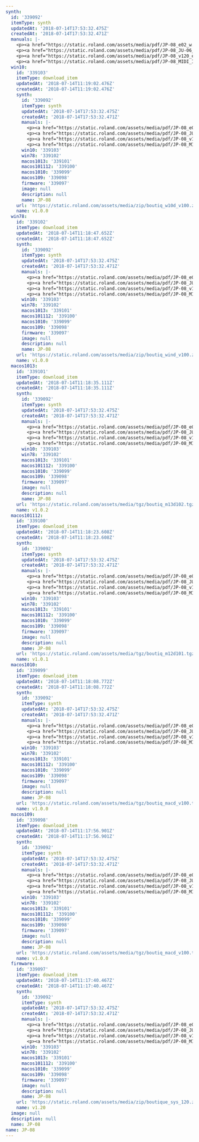 ```yaml
---
synth:
  id: '339092'
  itemType: synth
  updatedAt: '2018-07-14T17:53:32.475Z'
  createdAt: '2018-07-14T17:53:32.471Z'
  manuals: |-
    <p><a href="https://static.roland.com/assets/media/pdf/JP-08_e02_w.pdf">Owner's manual</a></p>
    <p><a href="https://static.roland.com/assets/media/pdf/JP-08_JU-06_JX-03_l_ver110_e01_W.pdf">Supplementary manual for v1.10</a></p>
    <p><a href="https://static.roland.com/assets/media/pdf/JP-08_v120_eng01_W.pdf">Supplementary manual for v1.20</a></p>
    <p><a href="https://static.roland.com/assets/media/pdf/JP-08_MIDI_Imple_eng03_W.pdf">MIDI implementation chart v1.01</a></p>
  win10:
    id: '339103'
    itemType: download_item
    updatedAt: '2018-07-14T11:19:02.476Z'
    createdAt: '2018-07-14T11:19:02.476Z'
    synth:
      id: '339092'
      itemType: synth
      updatedAt: '2018-07-14T17:53:32.475Z'
      createdAt: '2018-07-14T17:53:32.471Z'
      manuals: |-
        <p><a href="https://static.roland.com/assets/media/pdf/JP-08_e02_w.pdf">Owner's manual</a></p>
        <p><a href="https://static.roland.com/assets/media/pdf/JP-08_JU-06_JX-03_l_ver110_e01_W.pdf">Supplementary manual for v1.10</a></p>
        <p><a href="https://static.roland.com/assets/media/pdf/JP-08_v120_eng01_W.pdf">Supplementary manual for v1.20</a></p>
        <p><a href="https://static.roland.com/assets/media/pdf/JP-08_MIDI_Imple_eng03_W.pdf">MIDI implementation chart v1.01</a></p>
      win10: '339103'
      win78: '339102'
      macos1013: '339101'
      macos101112: '339100'
      macos1010: '339099'
      macos109: '339098'
      firmware: '339097'
      image: null
      description: null
      name: JP-08
    url: 'https://static.roland.com/assets/media/zip/boutiq_w10d_v100.zip'
    name: v1.0.0
  win78:
    id: '339102'
    itemType: download_item
    updatedAt: '2018-07-14T11:18:47.652Z'
    createdAt: '2018-07-14T11:18:47.652Z'
    synth:
      id: '339092'
      itemType: synth
      updatedAt: '2018-07-14T17:53:32.475Z'
      createdAt: '2018-07-14T17:53:32.471Z'
      manuals: |-
        <p><a href="https://static.roland.com/assets/media/pdf/JP-08_e02_w.pdf">Owner's manual</a></p>
        <p><a href="https://static.roland.com/assets/media/pdf/JP-08_JU-06_JX-03_l_ver110_e01_W.pdf">Supplementary manual for v1.10</a></p>
        <p><a href="https://static.roland.com/assets/media/pdf/JP-08_v120_eng01_W.pdf">Supplementary manual for v1.20</a></p>
        <p><a href="https://static.roland.com/assets/media/pdf/JP-08_MIDI_Imple_eng03_W.pdf">MIDI implementation chart v1.01</a></p>
      win10: '339103'
      win78: '339102'
      macos1013: '339101'
      macos101112: '339100'
      macos1010: '339099'
      macos109: '339098'
      firmware: '339097'
      image: null
      description: null
      name: JP-08
    url: 'https://static.roland.com/assets/media/zip/boutiq_wind_v100.zip'
    name: v1.0.0
  macos1013:
    id: '339101'
    itemType: download_item
    updatedAt: '2018-07-14T11:18:35.111Z'
    createdAt: '2018-07-14T11:18:35.111Z'
    synth:
      id: '339092'
      itemType: synth
      updatedAt: '2018-07-14T17:53:32.475Z'
      createdAt: '2018-07-14T17:53:32.471Z'
      manuals: |-
        <p><a href="https://static.roland.com/assets/media/pdf/JP-08_e02_w.pdf">Owner's manual</a></p>
        <p><a href="https://static.roland.com/assets/media/pdf/JP-08_JU-06_JX-03_l_ver110_e01_W.pdf">Supplementary manual for v1.10</a></p>
        <p><a href="https://static.roland.com/assets/media/pdf/JP-08_v120_eng01_W.pdf">Supplementary manual for v1.20</a></p>
        <p><a href="https://static.roland.com/assets/media/pdf/JP-08_MIDI_Imple_eng03_W.pdf">MIDI implementation chart v1.01</a></p>
      win10: '339103'
      win78: '339102'
      macos1013: '339101'
      macos101112: '339100'
      macos1010: '339099'
      macos109: '339098'
      firmware: '339097'
      image: null
      description: null
      name: JP-08
    url: 'https://static.roland.com/assets/media/tgz/boutiq_m13d102.tgz'
    name: v1.0.2
  macos101112:
    id: '339100'
    itemType: download_item
    updatedAt: '2018-07-14T11:18:23.608Z'
    createdAt: '2018-07-14T11:18:23.608Z'
    synth:
      id: '339092'
      itemType: synth
      updatedAt: '2018-07-14T17:53:32.475Z'
      createdAt: '2018-07-14T17:53:32.471Z'
      manuals: |-
        <p><a href="https://static.roland.com/assets/media/pdf/JP-08_e02_w.pdf">Owner's manual</a></p>
        <p><a href="https://static.roland.com/assets/media/pdf/JP-08_JU-06_JX-03_l_ver110_e01_W.pdf">Supplementary manual for v1.10</a></p>
        <p><a href="https://static.roland.com/assets/media/pdf/JP-08_v120_eng01_W.pdf">Supplementary manual for v1.20</a></p>
        <p><a href="https://static.roland.com/assets/media/pdf/JP-08_MIDI_Imple_eng03_W.pdf">MIDI implementation chart v1.01</a></p>
      win10: '339103'
      win78: '339102'
      macos1013: '339101'
      macos101112: '339100'
      macos1010: '339099'
      macos109: '339098'
      firmware: '339097'
      image: null
      description: null
      name: JP-08
    url: 'https://static.roland.com/assets/media/tgz/boutiq_m12d101.tgz'
    name: v1.0.1
  macos1010:
    id: '339099'
    itemType: download_item
    updatedAt: '2018-07-14T11:18:08.772Z'
    createdAt: '2018-07-14T11:18:08.772Z'
    synth:
      id: '339092'
      itemType: synth
      updatedAt: '2018-07-14T17:53:32.475Z'
      createdAt: '2018-07-14T17:53:32.471Z'
      manuals: |-
        <p><a href="https://static.roland.com/assets/media/pdf/JP-08_e02_w.pdf">Owner's manual</a></p>
        <p><a href="https://static.roland.com/assets/media/pdf/JP-08_JU-06_JX-03_l_ver110_e01_W.pdf">Supplementary manual for v1.10</a></p>
        <p><a href="https://static.roland.com/assets/media/pdf/JP-08_v120_eng01_W.pdf">Supplementary manual for v1.20</a></p>
        <p><a href="https://static.roland.com/assets/media/pdf/JP-08_MIDI_Imple_eng03_W.pdf">MIDI implementation chart v1.01</a></p>
      win10: '339103'
      win78: '339102'
      macos1013: '339101'
      macos101112: '339100'
      macos1010: '339099'
      macos109: '339098'
      firmware: '339097'
      image: null
      description: null
      name: JP-08
    url: 'https://static.roland.com/assets/media/tgz/boutiq_macd_v100.tgz'
    name: v1.0.0
  macos109:
    id: '339098'
    itemType: download_item
    updatedAt: '2018-07-14T11:17:56.901Z'
    createdAt: '2018-07-14T11:17:56.901Z'
    synth:
      id: '339092'
      itemType: synth
      updatedAt: '2018-07-14T17:53:32.475Z'
      createdAt: '2018-07-14T17:53:32.471Z'
      manuals: |-
        <p><a href="https://static.roland.com/assets/media/pdf/JP-08_e02_w.pdf">Owner's manual</a></p>
        <p><a href="https://static.roland.com/assets/media/pdf/JP-08_JU-06_JX-03_l_ver110_e01_W.pdf">Supplementary manual for v1.10</a></p>
        <p><a href="https://static.roland.com/assets/media/pdf/JP-08_v120_eng01_W.pdf">Supplementary manual for v1.20</a></p>
        <p><a href="https://static.roland.com/assets/media/pdf/JP-08_MIDI_Imple_eng03_W.pdf">MIDI implementation chart v1.01</a></p>
      win10: '339103'
      win78: '339102'
      macos1013: '339101'
      macos101112: '339100'
      macos1010: '339099'
      macos109: '339098'
      firmware: '339097'
      image: null
      description: null
      name: JP-08
    url: 'https://static.roland.com/assets/media/tgz/boutiq_macd_v100.tgz'
    name: v1.0.0
  firmware:
    id: '339097'
    itemType: download_item
    updatedAt: '2018-07-14T11:17:40.467Z'
    createdAt: '2018-07-14T11:17:40.467Z'
    synth:
      id: '339092'
      itemType: synth
      updatedAt: '2018-07-14T17:53:32.475Z'
      createdAt: '2018-07-14T17:53:32.471Z'
      manuals: |-
        <p><a href="https://static.roland.com/assets/media/pdf/JP-08_e02_w.pdf">Owner's manual</a></p>
        <p><a href="https://static.roland.com/assets/media/pdf/JP-08_JU-06_JX-03_l_ver110_e01_W.pdf">Supplementary manual for v1.10</a></p>
        <p><a href="https://static.roland.com/assets/media/pdf/JP-08_v120_eng01_W.pdf">Supplementary manual for v1.20</a></p>
        <p><a href="https://static.roland.com/assets/media/pdf/JP-08_MIDI_Imple_eng03_W.pdf">MIDI implementation chart v1.01</a></p>
      win10: '339103'
      win78: '339102'
      macos1013: '339101'
      macos101112: '339100'
      macos1010: '339099'
      macos109: '339098'
      firmware: '339097'
      image: null
      description: null
      name: JP-08
    url: 'https://static.roland.com/assets/media/zip/boutique_sys_120.zip'
    name: v1.20
  image: null
  description: null
  name: JP-08
name: JP-08
---
```



